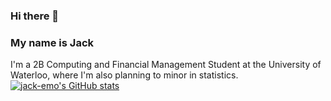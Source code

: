 ### Hi there 👋

### My name is Jack
I'm a 2B Computing and Financial Management Student at the University of Waterloo, where I'm also planning to minor in statistics.
[![jack-emo's GitHub stats](https://github-readme-stats.vercel.app/api?username=jack-emo)](https://github.com/jack-emo/github-readme-stats)
<!--
**jack-emo/jack-emo** is a ✨ _special_ ✨ repository because its `README.md` (this file) appears on your GitHub profile.

Here are some ideas to get you started:

- 🔭 I’m currently working on ...
- 🌱 I’m currently learning ...
- 👯 I’m looking to collaborate on ...
- 🤔 I’m looking for help with ...
- 💬 Ask me about ...
- 📫 How to reach me: ...
- 😄 Pronouns: ...
- ⚡ Fun fact: ...
-->

